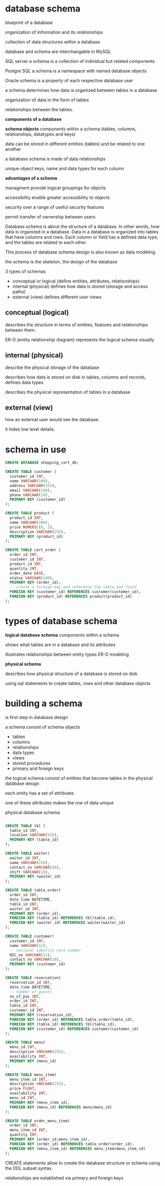 # database schema

blueprint of a database

organization of information and its relationships

collection of data structures within a database

database and schema are interchangable in MySQL

SQL server a schema is a collection of individual but related components

Postgre SQL a schema is a namespace with named database objects

Oracle schema is a property of each respective database user

a schema determines how data is organized between tables in a database

organization of data in the form of tables

relationships between the tables.

**components of a database**

**schema objects** components within a schema (tables, columns, relationships, datatypes and keys)

data can be stored in different entities (tables) and be related to one another

a database schema is made of data relationships

unique object keys, name and data types for each column

**advantages of a schema**

managment provide logical groupings for objects

accessibility enable greater accessibility to objects

security over a range of useful security features

permit transfer of ownership between users

Database schema is about the structure of a database. In other words, how data is organized in a database. Data in a database is organized into tables that have columns and rows. Each column or field has a defined data type, and the tables are related to each other.


This process of database schema design is also known as data modeling.

the schema is the skeleton, the design of the database

3 types of schemas

- conceptual or logical (define entities, attributes, relationships)
- internal (physical) defines how data is stored (storage and access paths)
- external (view) defines different user views

## conceptual (logical)

describes the structure in terms of entities, features and relationships between them.

ER-D (entity relationship diagram) represents the logical schema visually

## internal (physical)

describe the physical storage of the database

describes how data is stored on disk in tables, columns and records, defines data types

describes the physical representation of tables in a database

## external (view)

how an external user would see the database.

it hides low level details.

# schema in use

```sql
CREATE DATABASE shopping_cart_db;

CREATE TABLE customer (
  customer_id INT,
  name VARCHAR(100),
  address VARCHAR(255),
  email VARCHAR(100),
  phone VARCHAR(10),
  PRIMARY KEY (customer_id)
);

CREATE TABLE product (
  product_id INT,
  name VARCHAR(100),
  price NUMERIC(8, 2),
  description VARCHAR(255),
  PRIMARY KEY (product_id)
);

CREATE TABLE cart_order (
  order_id INT,
  customer_id INT,
  product_id INT,
  quantity INT,
  order_date DATE,
  status VARCHAR(100),
  PRIMARY KEY (order_id),
  -- create a foreign key and reference the table and field
  FOREIGN KEY (customer_id) REFERENCES customer(customer_id),
  FOREIGN KEY (product_id) REFERENCES product(product_id)
);
```

# types of database schema

**logical database schema** components within a schema

shows what tables are in a database and its attributes

illustrates relationships between entity types ER-D modeling

**physical schema**

describes how physical structure of a database is stored on disk

using sql statements to create tables, rows and other database objects

# building a schema

is first step in database design

a schema consist of schema objects

- tables
- columns
- relationships
- data types
- views
- stored procedures
- primary and foreign keys

the logical schema consist of entities that become tables in the physical database design

each entity has a set of attributes

one of these attributes makes the row of data unique

physical database schema

```sql

CREATE TABLE tbl (
  table_id INT,
  location VARCHAR(255),
  PRIMARY KEY (table_id)
);

CREATE TABLE waiter(
  waiter_id INT,
  name VARCHAR(150),
  contact_no VARCHAR(10),
  shift VARCHAR(10),
  PRIMARY KEY (waiter_id)
);

CREATE TABLE table_order(
  order_id INT,
  date_time DATETIME,
  table_id INT,
  waiter_id INT,
  PRIMARY KEY (order_id),
  FOREIGN KEY (table_id) REFERENCES tbl(table_id),
  FOREIGN KEY (waiter_id) REFERENCES waiter(waiter_id)
);

CREATE TABLE customer(
  customer_id INT,
  name VARCHAR(12),
  -- national identity card number
  NIC_no VARCHAR(12),
  contact_no VARCHAR(10),
  PRIMARY KEY (customer_id)
);

CREATE TABLE reservation(
  reservation_id INT,
  date_time DATETIME,
  -- number of guests
  no_of_pax INT,
  order_id INT,
  table_id INT,
  customer_id INT,
  PRIMARY KEY (reservation_id),
  FOREIGN KEY (order_id) REFERENCES table_order(table_id),
  FOREIGN KEY (table_id) REFERENCES tbl(table_id),
  FOREIGN KEY (customer_id) REFERENCES customer(customer_id)
);

CREATE TABLE menu(
  menu_id INT,
  description VARCHAR(255),
  availability INT,
  PRIMARY KEY (menu_id)
);

CREATE TABLE menu_item(
  menu_item_id INT,
  description VARCHAR(255),
  price FLOAT,
  availability INT,
  menu_id INT,
  PRIMARY KEY (menu_item_id),
  FOREIGN KEY (menu_id) REFERENCES menu(menu_id)
);

CREATE TABLE order_menu_item(
  order_id INT,
  menu_item_id INT,
  quantity INT,
  PRIMARY KEY (order_id,menu_item_id),
  FOREIGN KEY (order_id) REFERENCES table_order(order_id),
  FOREIGN KEY (menu_item_id) REFERENCES menu_item(menu_item_id)
);
```

CREATE statements allow to create the database structure or schema using the DDL subset syntax.

relationships are established via primary and foreign keys


